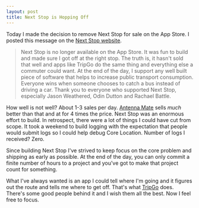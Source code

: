 ```yaml
---
layout: post
title: Next Stop is Hopping Off
---
```


Today I made the decision to remove Next Stop for sale on the App Store. I posted this message on the [Next Stop website](http://nextstop.me).

> Next Stop is no longer available on the App Store. It was fun to build and made sure I got off at the right stop. The truth is, it hasn't sold that well and apps like TripGo do the same thing and everything else a commuter could want. At the end of the day, I support any well built piece of software that helps to increase public transport consumption. Everyone wins when someone chooses to catch a bus instead of driving a car. Thank you to everyone who supported Next Stop, especially Jason Weathered, Odin Dutton and Rachael Battle.

How well is not well? About 1-3 sales per day. [Antenna Mate](http://antennamate.com) sells *much* better than that and at for 4 times the price. Next Stop was an enormous effort to build. In retrospect, there were a lot of things I could have cut from scope. It took a weekend to build logging with the expectation that people would submit logs so I could help debug Core Location. Number of logs I received? Zero.

Since building Next Stop I've strived to keep focus on the core problem and shipping as early as possible. At the end of the day, you can only commit a finite number of hours to a project and you've got to make that project count for something.

What I've always wanted is an app I could tell where I'm going and it figures out the route and tells me where to get off. That's what [TripGo](http://skedgo.com) does. There's some good people behind it and I wish them all the best. Now I feel free to focus.
